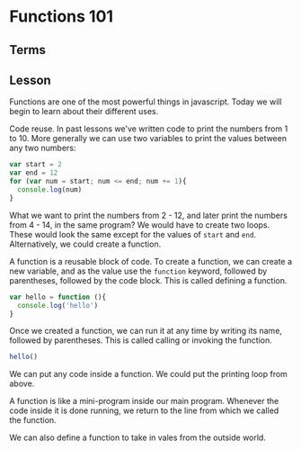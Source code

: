 # Functions 101

## Terms

## Lesson

Functions are one of the most powerful things in javascript. Today we will begin to learn about their different uses.

Code reuse.
In past lessons we've written code to print the numbers from 1 to 10. More generally we can use two variables to print the values between any two numbers: 

```js
var start = 2
var end = 12
for (var num = start; num <= end; num += 1){ 
  console.log(num)
}
```

What we want to print the numbers from 2 - 12, and later print the numbers from 4 - 14, in the same program? We would have to create two loops. These would look the same except for the values of `start` and `end`. Alternatively, we could create a function.

A function is a reusable block of code. To create a function, we can create a new variable, and as the value use the `function` keyword, followed by parentheses, followed by the code block.
This is called defining a function.

```js
var hello = function (){
  console.log('hello')
}
```

Once we created a function, we can run it at any time by writing its name, followed by parentheses. This is called calling or invoking the function.

```js
hello()
```

We can put any code inside a function. We could put the printing loop from above. 

A function is like a mini-program inside our main program. Whenever the code inside it is done running, we return to the line from which we called the function.

We can also define a function to take in vales from the outside world. 